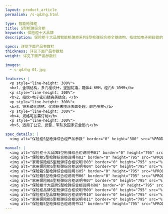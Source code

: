 ```yaml
---
layout: product_article
permalink: /s-qdzhg.html

type: 智能枪弹柜
title: S型枪弹综合柜
keywords: 保险柜十大品牌
description: 保险柜十大品牌智能枪弹柜系列S型枪弹综合柜全钢结构，指纹加电子密码锁的完美结合，适用于公安、武警、军队及国家安全部门，规格可按需订制。

specs: 详见下面产品参数栏
thickness: 详见下面产品参数栏
weight: 详见下面产品参数栏

images:
  - s-qdzhg-01.jpg

features: |
  <p style="line-height: 300%">
  <b>1、全钢结构，多门栓设计，坚固防撬，箱体4-6MM，柜门6-10MM</b>
  <p style="line-height: 300%">
  <b>2、指纹+电子密码锁完美结合。</b>
  <p style="line-height: 300%">
  <b>3、锌系磷化防锈、优质粉末喷涂表面处理、颜色多样</b>
  <p style="line-height: 300%">
  <b>4、规格可按需订制</b>
  <p style="line-height: 300%">
  <b>5、适用于公安、武警、军队及国家安全部门</b>

spec_details: |
  <img alt="保险柜S型枪弹综合柜产品参数" border="0" height="380" src="%PRODIMGS%/s-qdzhg-cpcs.jpg" width="538" />

manual: |
  <img alt="保险柜十大品牌S型枪弹综合柜说明书01" border="0" height="795" src="%PRODIMGS%/fg-sm01.jpg" width="538" />  
  <img alt="保险柜S型枪弹综合柜说明书02" border="0" height="795" src="%PRODIMGS%/fg-sm02.jpg" width="538" />  
  <img alt="家用保险柜S型枪弹综合柜说明书03" border="0" height="795" src="%PRODIMGS%/fg-sm03.jpg" width="538" />  
  <img alt="家用保险柜S型枪弹综合柜说明书04" border="0" height="795" src="%PRODIMGS%/fg-sm04.jpg" width="538" />  
  <img alt="保险箱S型枪弹综合柜说明书05" border="0" height="795" src="%PRODIMGS%/fg-sm05.jpg" width="538" />  
  <img alt="保险箱S型枪弹综合柜说明书06" border="0" height="795" src="%PRODIMGS%/fg-sm06.jpg" width="538" />  
  <img alt="家用保险箱S型枪弹综合柜说明书07" border="0" height="795" src="%PRODIMGS%/fg-sm07.jpg" width="538" />  
  <img alt="保险柜十大品牌S型枪弹综合柜说明书08" border="0" height="795" src="%PRODIMGS%/fg-sm08.jpg" width="538" />  
  <img alt="保险柜品牌S型枪弹综合柜说明书09" border="0" height="795" src="%PRODIMGS%/fg-sm09.jpg" width="538" />  
  <img alt="保险柜S型品牌枪弹综合柜说明书10" border="0" height="795" src="%PRODIMGS%/fg-sm10.jpg" width="538" />  
  <img alt="家用保险柜S型枪弹综合柜说明书11" border="0" height="795" src="%PRODIMGS%/fg-sm11.jpg" width="538" />  
  <img alt="保险箱S型枪弹综合柜说明书12" border="0" height="795" src="%PRODIMGS%/fg-sm12.jpg" width="538" />
---
```

